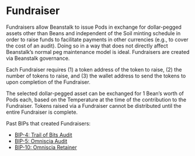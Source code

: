 # Fundraiser

Fundraisers allow Beanstalk to issue Pods in exchange for dollar-pegged assets other than Beans and independent of the Soil minting schedule in order to raise funds to facilitate payments in other currencies (e.g., to cover the cost of an audit). Doing so in a way that does not directly affect Beanstalk’s normal peg maintenance model is ideal. Fundraisers are created via Beanstalk governance.

Each Fundraiser requires (1) a token address of the token to raise, (2) the number of tokens to raise, and (3) the wallet address to send the tokens to upon completion of the Fundraiser.

The selected dollar-pegged asset can be exchanged for 1 Bean’s worth of Pods each, based on the Temperature at the time of the contribution to the Fundraiser. Tokens raised via a Fundraiser cannot be distributed until the entire Fundraiser is complete.

Past BIPs that created Fundraisers:

* [BIP-4: Trail of Bits Audit](https://github.com/BeanstalkFarms/Beanstalk/blob/master/bips/bip-4.md)
* [BIP-5: Omniscia Audit](https://github.com/BeanstalkFarms/Beanstalk/blob/master/bips/bip-5.md)
* [BIP-10: Omniscia Retainer](https://github.com/BeanstalkFarms/Beanstalk/blob/master/bips/bip-10.md)
